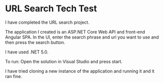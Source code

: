 # URL Search Tech Test

I have completed the URL search project.

The application I created is an ASP.NET Core Web API and front-end Angular SPA. In the UI, enter the search phrase and url you want to use and then press the search button.

I have used .NET 5.0.

To run:
Open the solution in Visual Studio and press start.

I have tried cloning a new instance of the application and running it and it ran fine.
